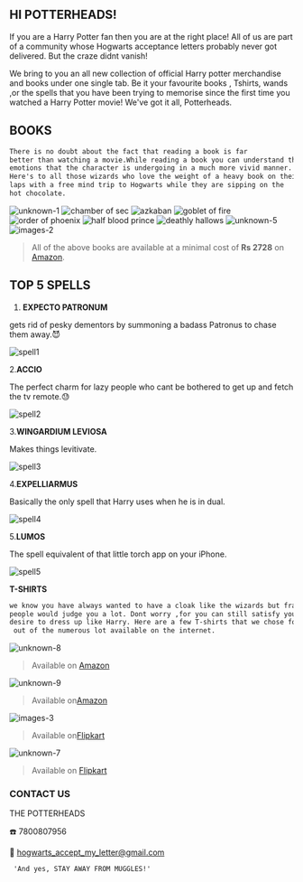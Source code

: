 ##  HI POTTERHEADS!

 If you are a Harry Potter fan then you are at the right place!
 All of us are part of a community whose Hogwarts acceptance letters probably never got delivered. But the craze didnt vanish!
 
 
 We bring to you an all new collection of official Harry potter merchandise and books under one single tab.
 Be it your favourite books , Tshirts, wands ,or the spells that you have been trying to memorise since the first time you       watched a Harry Potter movie! We've got it all, Potterheads.

## BOOKS 
```markdown 
There is no doubt about the fact that reading a book is far
better than watching a movie.While reading a book you can understand the 
emotions that the character is undergoing in a much more vivid manner.
Here's to all those wizards who love the weight of a heavy book on their
laps with a free mind trip to Hogwarts while they are sipping on the 
hot chocolate.
```

![unknown-1](https://user-images.githubusercontent.com/38503822/39815338-4d3926c4-53b5-11e8-8591-f65d4a0b0e34.jpeg)
![chamber of sec](https://user-images.githubusercontent.com/38503822/39815345-508625c0-53b5-11e8-8a1e-fe3d5075cb68.jpeg)
![azkaban](https://user-images.githubusercontent.com/38503822/39815349-51e7768a-53b5-11e8-97fc-2f5a53dfb7a0.jpeg)
![goblet of fire](https://user-images.githubusercontent.com/38503822/39815351-542a157e-53b5-11e8-929a-bd40361372cc.jpeg)
![order of phoenix](https://user-images.githubusercontent.com/38503822/39815355-55dbfc84-53b5-11e8-9242-b4742a0cfecc.jpeg)
![half blood prince](https://user-images.githubusercontent.com/38503822/39815358-575220fc-53b5-11e8-9324-2c9b6627114c.jpeg)
![deathly hallows](https://user-images.githubusercontent.com/38503822/39815359-58eaac04-53b5-11e8-86ae-4f989859691a.jpeg)
![unknown-5](https://user-images.githubusercontent.com/38503822/39815863-fe2c8998-53b6-11e8-9576-fb75c3a21010.jpeg)
![images-2](https://user-images.githubusercontent.com/38503822/39816147-f7eb4b04-53b7-11e8-887c-6a275526f6b6.jpeg)

> All of the above books are available at a minimal cost of **Rs 2728** on [Amazon](http://amzn.in/5XkAwk4).

## TOP 5 SPELLS
 1. **EXPECTO PATRONUM**
 
gets rid of pesky dementors by summoning a badass Patronus to chase them away.:smiling_imp:

![spell1](https://media.giphy.com/media/3qvMq3hVaRLry/giphy.gif)

2.**ACCIO**

The perfect charm for lazy people who cant be bothered to get up and fetch the tv remote.:sweat:

![spell2](https://media.giphy.com/media/x9Gp1pHvCPcQg/giphy.gif)

3.**WINGARDIUM LEVIOSA**

Makes things levitivate.

![spell3](https://media.giphy.com/media/RyLtUMBdogHvO/giphy.gif)

4.**EXPELLIARMUS**

Basically the only spell that Harry uses when he is in dual.

![spell4](https://media.giphy.com/media/Es8BGPvUSkNGg/giphy.gif)

5.**LUMOS**
 
 The spell equivalent of that little torch app on your iPhone.
 
 ![spell5](https://media.giphy.com/media/1OoGe5nmSV3fW/giphy.gif)
 
 
 
**T-SHIRTS**
   ```markdown
   we know you have always wanted to have a cloak like the wizards but frankly 
   people would judge you a lot. Dont worry ,for you can still satisfy your 
   desire to dress up like Harry. Here are a few T-shirts that we chose for you
    out of the numerous lot available on the internet.
   ```
   
 ![unknown-8](https://user-images.githubusercontent.com/38503822/39825085-96444af6-53ce-11e8-9df4-9b6237eb3d16.jpeg)
   
   >Available on [Amazon](http://a.co/8UOV7Nw)
   
![unknown-9](https://user-images.githubusercontent.com/38503822/39825087-97be5a2a-53ce-11e8-9923-559153bb4123.jpeg)
   
   >Available on[Amazon](http://amzn.in/dueNAE6)
   
![images-3](https://user-images.githubusercontent.com/38503822/39825103-9ffe8278-53ce-11e8-8609-bd33ef26675e.jpeg)

  >Available on[Flipkart](https://www.flipkart.com/clothing/harry-potter~brand/pr?sid=2oq&otracker=categorytree)
   
![unknown-7](https://user-images.githubusercontent.com/38503822/39825105-a117016c-53ce-11e8-84e1-150e332ca252.jpeg)

 >Available on [Flipkart](https://www.flipkart.com/harry-potter-graphic-print-men-s-round-neck-white-t-shirt/p/itmf3yw47eufvkff)
   
   
   
   
   
   
   
   
   
   
   
   
   
  
### CONTACT US
 
   THE POTTERHEADS
   
   :telephone: 7800807956
   
   :email: hogwarts_accept_my_letter@gmail.com
     
     'And yes, STAY AWAY FROM MUGGLES!'
   
   
 

